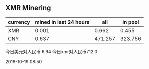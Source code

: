 ## XMR Minering

|currency|mined in last 24 hours|all|in pool|
|---|---|---|---|
|XMR|0.001|0.662|0.455|
|CNY|0.637|471.257|323.756|

今日美元对人民币 6.94	今日xmr对人民币712.0


2018-10-19 08:50